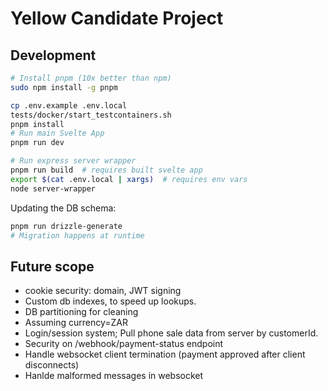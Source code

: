 # Yellow Candidate Project

## Development

```sh
# Install pnpm (10x better than npm)
sudo npm install -g pnpm

cp .env.example .env.local
tests/docker/start_testcontainers.sh
pnpm install
# Run main Svelte App
pnpm run dev

# Run express server wrapper
pnpm run build  # requires built svelte app
export $(cat .env.local | xargs)  # requires env vars
node server-wrapper
```

Updating the DB schema:

```sh
pnpm run drizzle-generate
# Migration happens at runtime
```

## Future scope

- cookie security: domain, JWT signing
- Custom db indexes, to speed up lookups.
- DB partitioning for cleaning
- Assuming currency=ZAR
- Login/session system; Pull phone sale data from server by customerId.
- Security on /webhook/payment-status endpoint
- Handle websocket client termination (payment approved after client disconnects)
- Hanlde malformed messages in websocket
